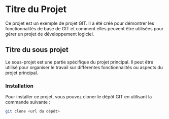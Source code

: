 # Titre du Projet

Ce projet est un exemple de projet GIT. Il a été créé pour démontrer les fonctionnalités de base de GIT et comment elles peuvent être utilisées pour gérer un projet de développement logiciel.

## Titre du sous projet

Le sous-projet est une partie spécifique du projet principal. Il peut être utilisé pour organiser le travail sur différentes fonctionnalités ou aspects du projet principal.

### Installation

Pour installer ce projet, vous pouvez cloner le dépôt GIT en utilisant la commande suivante :

```bash
git clone <url du dépôt>